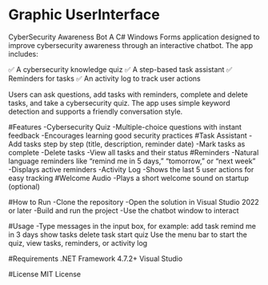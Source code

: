 # Graphic UserInterface
CyberSecurity Awareness Bot
A C# Windows Forms application designed to improve cybersecurity awareness through an interactive chatbot. The app includes:

✅ A cybersecurity knowledge quiz
✅ A step-based task assistant
✅ Reminders for tasks
✅ An activity log to track user actions

Users can ask questions, add tasks with reminders, complete and delete tasks, and take a cybersecurity quiz. The app uses simple keyword detection and supports a friendly conversation style.

#Features
-Cybersecurity Quiz
-Multiple-choice questions with instant feedback
-Encourages learning good security practices
#Task Assistant
-Add tasks step by step (title, description, reminder date)
-Mark tasks as complete
-Delete tasks
-View all tasks and their status
#Reminders
-Natural language reminders like “remind me in 5 days,” “tomorrow,” or “next week”
-Displays active reminders
-Activity Log
-Shows the last 5 user actions for easy tracking
#Welcome Audio
-Plays a short welcome sound on startup (optional)

#How to Run
-Clone the repository
-Open the solution in Visual Studio 2022 or later
-Build and run the project
-Use the chatbot window to interact

#Usage
-Type messages in the input box, for example:
add task
remind me in 3 days
show tasks
delete task
start quiz
Use the menu bar to start the quiz, view tasks, reminders, or activity log

#Requirements
.NET Framework 4.7.2+
Visual Studio

#License
MIT License

